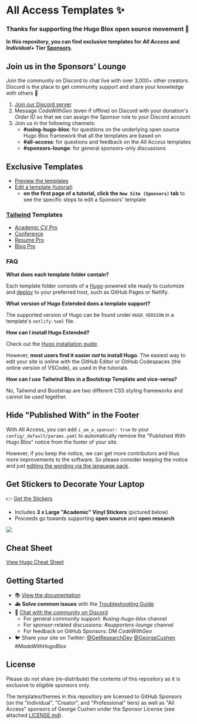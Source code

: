 # All Access Templates ✨

### Thanks for supporting the Hugo Blox open source movement 💙

**In this repository, you can find exclusive templates for _All Access_ and _Individual+_ Tier [Sponsors](https://hugoblox.com/sponsor/)**.

## Join us in the Sponsors' Lounge

Join the community on Discord to chat live with over 3,000+ other creators. Discord is the place to get community support and share your knowledge with others 🙌

1. [Join our Discord server](https://discord.gg/z8wNYzb)
2. Message _CodeWithGeo_ (even if offline) on Discord with your donation's _Order ID_ so that we can assign the Sponsor role to your Discord account
3. Join us in the following channels:
   - **#using-hugo-blox**: for questions on the underlying open source Hugo Blox framework that all the templates are based on
   - **#all-access**: for questions and feedback on the _All Access_ templates
   - **#sponsors-lounge**: for general sponsors-only discussions

## Exclusive Templates

- [Preview the templates](https://hugoblox.com/templates/)
- [Edit a template (tutorial)](https://docs.hugoblox.com/tutorial/)
  - **on the first page of a tutorial, click the `New Site (Sponsors)` tab** to see the specific steps to edit a Sponsors' template

### [Tailwind](https://tailwindcss.com/) Templates

- [Academic CV Pro](templates/academic-cv-pro/)
- [Conference](./templates/conference/)
- [Resume Pro](templates/resume-pro/)
- [Blog Pro](templates/blog-pro/)

### FAQ

**What does each template folder contain?**

Each template folder consists of a [Hugo](https://github.com/gohugoio/hugo)-powered site ready to customize and [deploy](https://docs.hugoblox.com/reference/deployment/) to your preferred host, such as GitHub Pages or Netlify.

**What version of Hugo Extended does a template support?**

The supported version of Hugo can be found under `HUGO_VERSION` in a template's `netlify.toml` file.

**How can I install Hugo Extended?**

Check out the [Hugo installation guide](https://docs.hugoblox.com/getting-started/install-hugo/).

However, **most users find it easier _not_ to install Hugo**. The easiest way to edit your site is online with the GitHub Editor or GitHub Codespaces (the online version of VSCode), as used in the tutorials.

**How can I use Tailwind Blox in a Bootstrap Template and vice-versa?**

No, Tailwind and Bootstrap are two different CSS styling frameworks and cannot be used together.

## Hide "Published With" in the Footer

With All Access, you can add `i_am_a_sponsor: true` to your `config/_default/params.yaml` to automatically remove the "Published With Hugo Blox" notice from the footer of your site.

However, if you keep the notice, we can get more contributors and thus more improvements to the software. So please consider keeping the notice and just [editing the wording via the language pack](https://docs.hugoblox.com/reference/language/#interface).

## Get Stickers to Decorate Your Laptop

👉 [Get the Stickers](https://github.com/sponsors/gcushen/sponsorships?tier_id=369417)

- Includes **3 x Large "Academic" Vinyl Stickers** (pictured below)
- Proceeds go towards supporting **open source** and **open research**

![](https://hugoblox.com/uploads/sponsors/sticker.jpg)

## Cheat Sheet

[View Hugo Cheat Sheet](cheat-sheets/hugo-cheatsheet.md)

## Getting Started

- 📚 [View the documentation](https://docs.hugoblox.com)
- 🚑 **Solve common issues** with the [Troubleshooting Guide](https://docs.hugoblox.com/reference/troubleshooting/)
- 💬 [Chat with the community on Discord](https://discord.gg/z8wNYzb)
  - For general community support: _#using-hugo-blox_ channel
  - For sponsor-related discussions: _#supporters-lounge_ channel
  - For feedback on GitHub Sponsors: DM _CodeWithGeo_
- 🐦 Share your site on Twitter: [@GetResearchDev](https://twitter.com/GetResearchDev) [@GeorgeCushen](https://twitter.com/GeorgeCushen) _#MadeWithHugoBlox_

## License

Please do not share (re-distribute) the contents of this repository as it is exclusive to eligible sponsors only.

The templates/themes in this repository are licensed to GitHub Sponsors (on the "Individual", "Creator", and "Professional" tiers) as well as "All Access" sponsors of George Cushen under the Sponsor License (see attached [LICENSE.md](LICENSE.md)).
